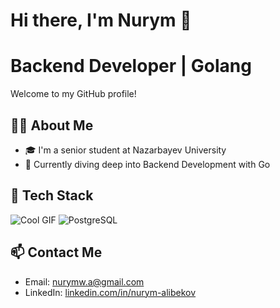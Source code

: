 # Hi there, I'm Nurym 👋
# Backend Developer | Golang

Welcome to my GitHub profile!

## 👨‍💻 About Me

- 🎓 I'm a senior student at Nazarbayev University
- 🌱 Currently diving deep into Backend Development with Go

## 🚀 Tech Stack

![Cool GIF](https://miro.medium.com/v2/resize:fit:4800/format:webp/0*NCKH5j7mncvMVBcR.gif)
![PostgreSQL](https://img.shields.io/badge/-PostgreSQL-336791?logo=postgresql&logoColor=white&style=for-the-badge)

## 📫 Contact Me

- Email: [nurymw.a@gmail.com](mailto:nurymw.a@gmail.com)
- LinkedIn: [linkedin.com/in/nurym-alibekov](www.linkedin.com/in/nurym-alibekov)
